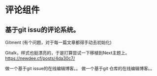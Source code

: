 



# 评论组件

## 基于git issu的评论系统。

Gitment (有个问题，对于每一篇文章都得手动去初始化)

Gitalk，样式也挺漂亮的，于是打算尝试一下移植到Next主题上。
https://newdee.cf/posts/4da30c7/



做一个基于git issue的在线编辑博客。。
做一个基于git 仓库的在线编辑博客。。
